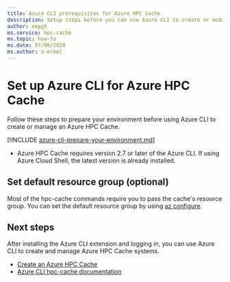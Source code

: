 ```yaml
---
title: Azure CLI prerequisites for Azure HPC Cache
description: Setup steps before you can use Azure CLI to create or modify an Azure HPC Cache
author: ekpgh
ms.service: hpc-cache
ms.topic: how-to
ms.date: 07/08/2020
ms.author: v-erkel
---
```


# Set up Azure CLI for Azure HPC Cache

Follow these steps to prepare your environment before using Azure CLI to create or manage an Azure HPC Cache.

[!INCLUDE [azure-cli-prepare-your-environment.md](../../includes/azure-cli-prepare-your-environment.md)]

 - Azure HPC Cache requires version 2.7 or later of the Azure CLI. If using Azure Cloud Shell, the latest version is already installed.

## Set default resource group (optional)

Most of the hpc-cache commands require you to pass the cache's resource group. You can set the default resource group by using [az configure](/cli/azure/reference-index#az_configure).

## Next steps

After installing the Azure CLI extension and logging in, you can use Azure CLI to create and manage Azure HPC Cache systems.

* [Create an Azure HPC Cache](hpc-cache-create.md)
* [Azure CLI hpc-cache documentation](/cli/azure/ext/hpc-cache/hpc-cache)
